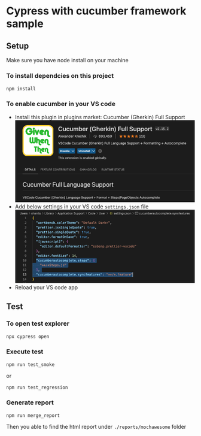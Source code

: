 # Cypress with cucumber framework sample

## Setup

Make sure you have node install on your machine

### To install dependcies on this project

```
npm install
```

### To enable cucumber in your VS code

- Install this plugin in plugins market: Cucumber (Gherkin) Full Support
  ![alt text](assets/cucumber.png)
- Add below settings in your VS code `settings.json` file
  ![alt text](assets/settings.png)
- Reload your VS code app

## Test

### To open test explorer

```
npx cypress open
```

### Execute test

```
npm run test_smoke
```

or

```
npm run test_regression
```

### Generate report

```
npm run merge_report
```

Then you able to find the html report under `./reports/mochawesome` folder
